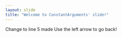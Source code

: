 ```yaml
---
layout: slide
title: "Welcome to ConstantArguments' slide!"
---
```

Change to line 5 made
Use the left arrow to go back!
